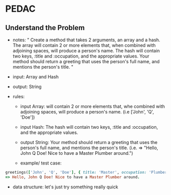 # PEDAC

## Understand the Problem

- notes: " Create a method that takes 2 arguments, an array and a hash. The array will contain 2 or more elements that, when combined with adjoining spaces, will produce a person's name. The hash will contain two keys, :title and :occupation, and the appropriate values. Your method should return a greeting that uses the person's full name, and mentions the person's title. "

- input: Array and Hash
- output: String

- rules: 

  - input Array: will contain 2 or more elements that, whe combined with adjoining spaces, will produce a person's name. (i.e ['John', 'Q', 'Doe'])
  - input Hash: The hash will contain two keys, :title and :occupation, and the appropriate values.
  - output String: Your method should return a greeting that uses the person's full name, and mentions the person's title. (i.e. => "Hello, John Q Doe! Nice to have a Master Plumber around.")

  - example/ test case:

```ruby
greetings(['John', 'Q', 'Doe'], { title: 'Master', occupation: 'Plumber' })
=> Hello, John Q Doe! Nice to have a Master Plumber around.
```

- data structure: let's just try something really quick


